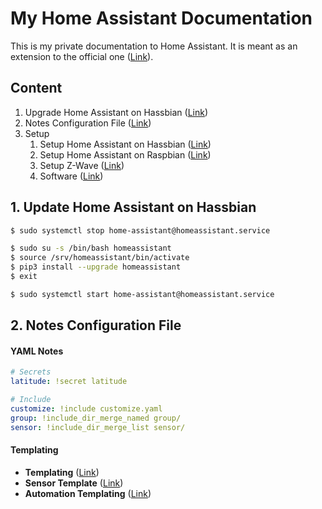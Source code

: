 # My Home Assistant Documentation

This is my private documentation to Home Assistant. It is meant as an extension to the official one ([Link](https://home-assistant.io/)).



## Content

 1. Upgrade Home Assistant on Hassbian ([Link](#1-update-home-assistant-on-hassbian))
 2. Notes Configuration File ([Link](#2-notes-configuration-file))
 2. Setup
    1. Setup Home Assistant on Hassbian ([Link](setup/README.md))
    2. Setup Home Assistant on Raspbian ([Link](setup/raspbian.md))
    3. Setup Z-Wave ([Link](setup/z-wave.md))
    4. Software ([Link](setup/software.md))



## 1. Update Home Assistant on Hassbian

```bash
$ sudo systemctl stop home-assistant@homeassistant.service

$ sudo su -s /bin/bash homeassistant
$ source /srv/homeassistant/bin/activate
$ pip3 install --upgrade homeassistant
$ exit

$ sudo systemctl start home-assistant@homeassistant.service
```



## 2. Notes Configuration File

#### YAML Notes

```yaml
# Secrets
latitude: !secret latitude

# Include
customize: !include customize.yaml
group: !include_dir_merge_named group/
sensor: !include_dir_merge_list sensor/
```

#### Templating

 - **Templating** ([Link](https://home-assistant.io/docs/configuration/templating/))
 - **Sensor Template** ([Link](https://home-assistant.io/components/sensor.template/))
 - **Automation Templating** ([Link](https://home-assistant.io/docs/automation/templating/))
